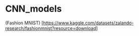 # CNN_models

(Fashion MNIST) [https://www.kaggle.com/datasets/zalando-research/fashionmnist?resource=download]

